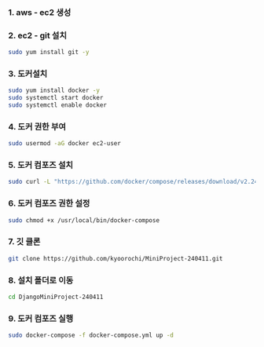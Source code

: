 ### 1. aws - ec2 생성  

### 2. ec2 - git 설치  

```bash
sudo yum install git -y
```
### 3. 도커설치  

```bash
sudo yum install docker -y
sudo systemctl start docker
sudo systemctl enable docker
```

### 4. 도커 권한 부여  

```bash
sudo usermod -aG docker ec2-user
```

### 5. 도커 컴포즈 설치

```bash
sudo curl -L "https://github.com/docker/compose/releases/download/v2.24.6/docker-compose-$(uname -s)-$(uname -m)" -o /usr/local/bin/docker-compose
```

### 6. 도커 컴포즈 권한 설정  

```bash
sudo chmod +x /usr/local/bin/docker-compose
```

### 7. 깃 클론  

```bash
git clone https://github.com/kyoorochi/MiniProject-240411.git
```

### 8. 설치 폴더로 이동  

```bash
cd DjangoMiniProject-240411
```

### 9. 도커 컴포즈 실행

```bash  
sudo docker-compose -f docker-compose.yml up -d
```